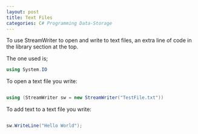 ```yaml
--- 
layout: post
title: Text Files
categories: C# Programming Data-Storage
---
```

 
 To use StreamWriter to open and write to text files, an extra line of code in the library section at the top.
 
 The one used is;
 
 ```csharp
 using System.IO
 
 ```
 
 To open a text file you write:
 
 ```csharp
 
using (StreamWriter sw = new StreamWriter("TestFile.txt"))

 ```
  
 To add text to a text file you write:
 
 ```csharp
 
sw.WriteLine("Hello World");

 ```
